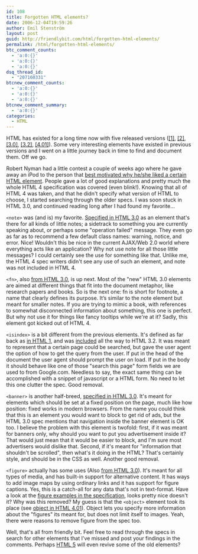 ```yaml
---
id: 108
title: Forgotten HTML elements?
date: 2006-12-04T19:59:26
author: Emil Stenström
layout: post
guid: http://friendlybit.com/html/forgotten-html-elements/
permalink: /html/forgotten-html-elements/
btc_comment_counts:
  - 'a:0:{}'
  - 'a:0:{}'
  - 'a:0:{}'
dsq_thread_id:
  - "207160331"
btcnew_comment_counts:
  - 'a:0:{}'
  - 'a:0:{}'
  - 'a:0:{}'
btcnew_comment_summary:
  - 'a:0:{}'
categories:
  - HTML
---
```

HTML has existed for a long time now with five released versions ([[1]](http://www.w3.org/MarkUp/draft-ietf-iiir-html-01.txt "HTML 1 draft"), [[2]](http://www.w3.org/MarkUp/html-spec/html-spec_toc.html "HTML 2 Specification"), [[3.0]](http://www.w3.org/MarkUp/html3/Contents.html "HTML 3.0 Specification"), [[3.2]](http://www.w3.org/TR/REC-html32 "HTML 3.2 Specification"), [[4.01]](http://www.w3.org/TR/html401/ "HTML 4.01 Specification")). Some very interesting elements have existed in previous versions and I went on a little journey back in time to find and document them. Off we go.

Robert Nyman had a little contest a couple of weeks ago where he gave away an iPod to the person that [best motivated why he/she liked a certain HTML element](http://www.robertnyman.com/2006/10/01/win-a-1-gb-ipod-shuffle-name-your-favorite-html-element/). People gave a lot of good explanations and pretty much the whole HTML 4 specification was covered (even blink!). Knowing that all of HTML 4 was taken, and that he didn't specify what version of HTML to choose, I started searching through the older specs. I was soon stuck in HTML 3.0, and continued reading long after I had found my favorite…

`<note>` was (and is) my favorite. [Specified in HTML 3.0](http://www.w3.org/MarkUp/html3/notes.html "Specification of notes in HTML 3.0") as an element that's there for all kinds of little notes; a sidetrack to something you are currently speaking about, or perhaps some "operation failed" message. They even go as far as to recommend a few default class names: warning, notice, and error. Nice! Wouldn't this be nice in the current AJAX/Web 2.0 world where everything acts like an application? Why not use note for all those little messages? I could certainly see the use for something like that. Unlike me, the HTML 4 spec writers didn't see any use of such an element, and note was not included in HTML 4.

`<fn>`, also [from HTML 3.0](http://www.w3.org/MarkUp/html3/footnotes.html "Specification of footnotes in HTML 3.0"), is up next. Most of the "new" HTML 3.0 elements are aimed at different things that fit into the document metaphor, like research papers and books. So is the next one: fn is short for footnote, a name that clearly defines its purpose. It’s similar to the note element but meant for smaller notes. If you are trying to mimic a book, with references to somewhat disconnected information about something, this one is perfect. But why not use it for things like fancy tooltips while we're at it? Sadly, this element got kicked out of HTML 4.

`<isindex>` is a bit different from the previous elements. It's defined as far back as [in HTML 1](http://www.w3.org/MarkUp/draft-ietf-iiir-html-01.txt "Specification of isindex in HTML 1"), and was [included](http://www.w3.org/MarkUp/html3/dochead.html "Specification of isindex in HTML 3.2") all the way to HTML 3.2. It was meant to represent that a certain page could be searched, but gave the user agent the option of how to get the query from the user. If put in the head of the document the user agent should prompt the user on load. If put in the body it should behave like one of those "search this page" form fields we are used to from Google.com. Needless to say, the exact same thing can be accomplished with a snippet of javascript or a HTML form. No need to let this one clutter the spec. Good removal.

`<banner>` is another half-breed, [specified in HTML 3.0](http://www.w3.org/MarkUp/html3/banners.html "Specification of banner in HTML 3.0"). It's meant for elements which should be set at a fixed position on the page, much like how position: fixed works in modern browsers. From the name you could think that this is an element you would want to block to get rid of ads, but the HTML 3.0 spec mentions that navigation inside the banner element is OK too. I believe the problem with this element is twofold: first, if it was meant for banners only, why should you want to put you advertisement inside it? That would just mean that it would be easier to block, and I'm sure most advertisers would dislike that. Second, if it's meant for "information that shouldn't be scrolled", then what's it doing in the HTML? That's certainly style, and should be in the CSS as well. Another good removal.

`<figure>` actually has some uses (Also [from HTML 3.0](http://www.w3.org/MarkUp/html3/figures.html "Specification of figure in HTMl 3.0")). It's meant for all types of media, and has built-in support for alternative content. It has ways to add image maps by using ordinary links and it has support for figure captions. Yes, this is a catch-all for any data that's not in text-format. Have a look at the [figure examples in the specification](http://www.w3.org/MarkUp/html3/figures.html), looks pretty nice doesn't it? Why was this removed? My guess is that the `<object>` element took its place (see [object in HTML 4.01](http://www.w3.org/TR/html4/struct/objects.html#edef-OBJECT)). Object lets you specify more information about the "figures" its meant for, but does not limit itself to images. Yeah, there were reasons to remove figure from the spec too.

Well, that's all from friendly bit. Feel free to read through the specs in search for other elements that I've missed and post your findings in the comments. Perhaps [HTML 5](http://www.whatwg.org/specs/web-apps/current-work/) will even revive some of the old elements?
